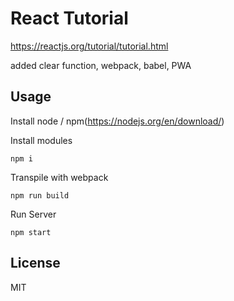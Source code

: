 # React Tutorial

https://reactjs.org/tutorial/tutorial.html

added clear function, webpack, babel, PWA

## Usage

Install node / npm(https://nodejs.org/en/download/)

Install modules

```
npm i
```

Transpile with webpack

```
npm run build
```

Run Server

```
npm start
```

## License

MIT

